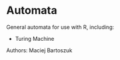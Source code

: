 # Automata

General automata for use with R, including:

* Turing Machine

Authors: Maciej Bartoszuk
